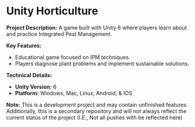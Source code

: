 # Unity Horticulture

**Project Description:** A game built with Unity 6 where players learn about and practice Integrated Pest Management.

**Key Features:**

*   Educational game focused on IPM techniques.
*   Players diagnose plant problems and implement sustainable solutions.

**Technical Details:**

*   **Unity Version:** 6
*   **Platform:** Windows, Mac, Linux, Android, & IOS

**Note:** This is a development project and may contain unfinished features. Additionally, this is a secondary repository and will not always reflect the current status of the project (I.E., Not all pushes with be reflected here)
